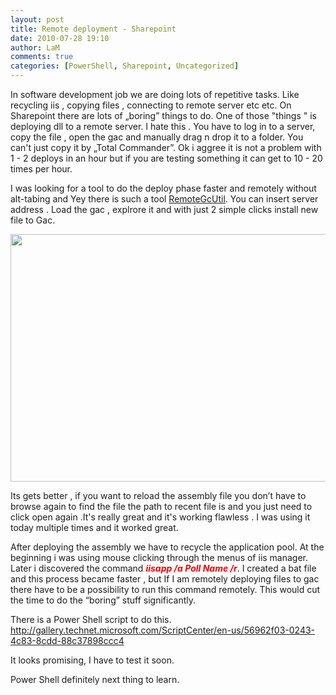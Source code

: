 ```yaml
---
layout: post
title: Remote deployment - Sharepoint
date: 2010-07-28 19:10
author: LaM
comments: true
categories: [PowerShell, Sharepoint, Uncategorized]
---
```

In software development job we are doing lots of repetitive tasks. Like recycling iis , copying files , connecting to remote server etc etc. On Sharepoint there are lots of „boring” things to do. One of those "things " is deploying dll to a remote server. I hate this . You have to log in to a server,  copy the file , open the gac and manually drag n drop it to a folder. You can't just copy it by  „Total Commander”.
Ok i aggree it is not a problem with 1 - 2 deploys in an hour but if you are testing something it can get to 10 - 20 times per hour.

I was looking for a tool to do the deploy phase faster and remotely without alt-tabing and Yey  there is such a tool <a href="//remotegacutil.codeplex.com/”">RemoteGcUtil</a>. You can insert server address . Load the gac , explrore it and with just 2 simple clicks install new file to Gac.

<a href="http://lammichalfranc.files.wordpress.com/2010/07/rg1.png"><img class="aligncenter size-full wp-image-456" title="rg" src="http://lammichalfranc.files.wordpress.com/2010/07/rg1.png" alt="" width="632" height="396" /></a>

Its gets better , if you want to reload the assembly file you don’t have to browse again to find the file the path to recent file is and you just need to click open again .It's really great and it's working flawless . I was using it today multiple times and it worked great.

After deploying the assembly we have to recycle the application pool. At the beginning i was using mouse clicking through the menus of iis manager. Later i discovered the  command<em><span style="color:#ff0000;"> </span></em><strong><em><span style="color:#ff0000;">iisapp /a Poll Name  /r</span></em></strong>. I created a bat file and this process became faster , but If I am remotely deploying files to gac there have to be a possibility to run this command remotely. This would cut the time to do the “boring” stuff significantly.

There is a Power Shell script to do this.
http://gallery.technet.microsoft.com/ScriptCenter/en-us/56962f03-0243-4c83-8cdd-88c37898ccc4

It looks promising, I have to test it soon.

Power Shell definitely next thing to learn.
